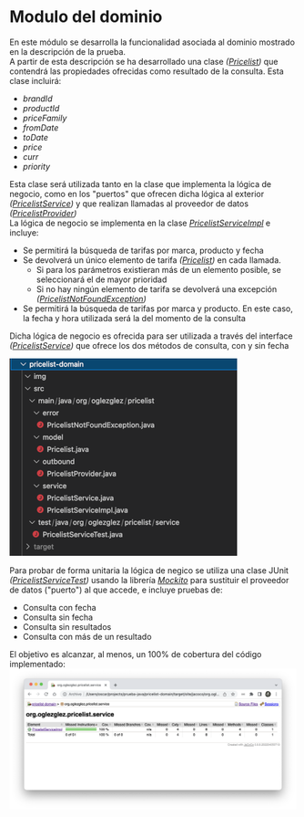 # Modulo del dominio
En este módulo se desarrolla la funcionalidad asociada al dominio mostrado en la descripción de la prueba.   
A partir de esta descripción se ha desarrollado una clase *([Pricelist](src/main/java/org/oglezglez/pricelist/model/Pricelist.java))* que contendrá las propiedades ofrecidas como resultado de la consulta. Esta clase incluirá:
* *brandId*
* *productId*
* *priceFamily*
* *fromDate*
* *toDate*
* *price*
* *curr*
* *priority*

Esta clase será utilizada tanto en la clase que implementa la lógica de negocio, como en los "puertos" que ofrecen dicha lógica al exterior *([PricelistService](src/main/java/org/oglezglez/pricelist/service/PricelistService.java))* y que realizan llamadas al proveedor de datos *([PricelistProvider](src/main/java/org/oglezglez/pricelist/outbound/PricelistProvider.java))*   
La lógica de negocio se implementa en la clase *[PricelistServiceImpl](src/main/java/org/oglezglez/pricelist/service/PricelistServiceImpl.java)* e incluye:
* Se permitirá la búsqueda de tarifas por marca, producto y fecha
* Se devolverá un único elemento de tarifa *([Pricelist](src/main/java/org/oglezglez/pricelist/model/Pricelist.java))* en cada llamada. 
  * Si para los parámetros existieran más de un elemento posible, se seleccionará el de mayor prioridad
  * Si no hay ningún elemento de tarifa se devolverá una excepción *([PricelistNotFoundException](src/main/java/org/oglezglez/pricelist/error/PricelistNotFoundException.java))*
* Se permitirá la búsqueda de tarifas por marca y producto. En este caso, la fecha y hora utilizada será la del momento de la consulta   

Dicha lógica de negocio es ofrecida para ser utilizada a través del interface *([PricelistService](src/main/java/org/oglezglez/pricelist/service/PricelistService.java))* que ofrece los dos métodos de consulta, con y sin fecha   

![Estructura del código fuente](images/source-structure.png)

Para probar de forma unitaria la lógica de negico se utiliza una clase JUnit *([PricelistServiceTest](src/test/java/org/oglezglez/pricelist/service/PricelistServiceTest.java))* usando la librería *[Mockito](https://site.mockito.org/)* para sustituir el proveedor de datos ("puerto") al que accede, e incluye pruebas de:
* Consulta con fecha
* Consulta sin fecha
* Consulta sin resultados
* Consulta con más de un resultado

El objetivo es alcanzar, al menos, un 100% de cobertura del código implementado:
![Estructura del código fuente](images/cobertura-pricelistServiceImpl.png)